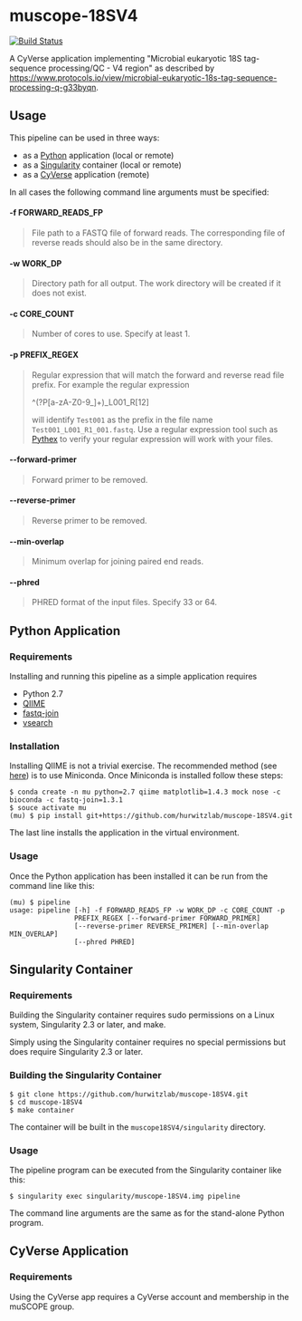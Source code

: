 # muscope-18SV4

[![Build Status](https://travis-ci.org/hurwitzlab/muscope-18SV4.svg?branch=master)](https://travis-ci.org/hurwitzlab/muscope-18SV4)

A CyVerse application implementing "Microbial eukaryotic 18S tag-sequence processing/QC - V4 region" as described by https://www.protocols.io/view/microbial-eukaryotic-18s-tag-sequence-processing-q-g33byqn.

## Usage

This pipeline can be used in three ways:

  + as a [Python](https://www.python.org/) application (local or remote)
  + as a [Singularity](http://singularity.lbl.gov/) container (local or remote)
  + as a [CyVerse](http://www.cyverse.org/) application (remote)

In all cases the following command line arguments must be specified:

  #### -f FORWARD_READS_FP
  > File path to a FASTQ file of forward reads. The corresponding file of reverse reads should also be in the same directory.

  #### -w WORK_DP
  > Directory path for all output. The work directory will be created if it does not exist.

  #### -c CORE_COUNT
  > Number of cores to use. Specify at least 1.

  #### -p PREFIX_REGEX
  > Regular expression that will match the forward and reverse read file prefix. For example the regular expression
  >
  > ^(?P<prefix>[a-zA-Z0-9_]+)_L001_R[12]
  >
  > will identify `Test001` as the prefix in the file name `Test001_L001_R1_001.fastq`. Use a regular expression tool such as [Pythex](https://pythex.org/) to verify your regular expression will work with your files.

  #### --forward-primer
  > Forward primer to be removed.
  
  #### --reverse-primer
  > Reverse primer to be removed.
  
  #### --min-overlap
  > Minimum overlap for joining paired end reads.
    
  #### --phred
  > PHRED format of the input files. Specify 33 or 64.

## Python Application

### Requirements

Installing and running this pipeline as a simple application requires

  + Python 2.7
  + [QIIME](http://qiime.org)
  + [fastq-join](https://expressionanalysis.github.io/ea-utils/)
  + [vsearch](https://github.com/torognes/vsearch)

### Installation

Installing QIIME is not a trivial exercise. The recommended method (see [here](http://qiime.org/install/install.html)) is to use Miniconda. Once Miniconda is installed follow these steps:

```
$ conda create -n mu python=2.7 qiime matplotlib=1.4.3 mock nose -c bioconda -c fastq-join=1.3.1
$ souce activate mu
(mu) $ pip install git+https://github.com/hurwitzlab/muscope-18SV4.git
```
The last line installs the application in the virtual environment.

### Usage

Once the Python application has been installed it can be run from the command line like this:

```
(mu) $ pipeline
usage: pipeline [-h] -f FORWARD_READS_FP -w WORK_DP -c CORE_COUNT -p
                PREFIX_REGEX [--forward-primer FORWARD_PRIMER]
                [--reverse-primer REVERSE_PRIMER] [--min-overlap MIN_OVERLAP]
                [--phred PHRED]
```

## Singularity Container

### Requirements

Building the Singularity container requires sudo permissions on a Linux system, Singularity 2.3 or later, and make.

Simply using the Singularity container requires no special permissions but does require Singularity 2.3 or later.

### Building the Singularity Container

```
$ git clone https://github.com/hurwitzlab/muscope-18SV4.git
$ cd muscope-18SV4
$ make container
```

The container will be built in the `muscope18SV4/singularity` directory.

### Usage

The pipeline program can be executed from the Singularity container like this:

```
$ singularity exec singularity/muscope-18SV4.img pipeline
```

The command line arguments are the same as for the stand-alone Python program.


## CyVerse Application

### Requirements

Using the CyVerse app requires a CyVerse account and membership in the muSCOPE
group.
